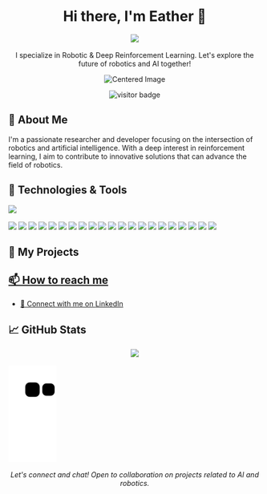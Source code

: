 
<h1 align="center">Hi there, I'm Eather 👋</h1>
<p align="center">
  <a href="https://github.com/eather0056">
    <img src="[https://i.gifer.com/JaBP.gif]" width="30%" height="auto" />
  </a>
</p>
<p align="center">
  I specialize in Robotic & Deep Reinforcement Learning. Let's explore the future of robotics and AI together!
</p>
<p align="center">
  <img src="https://media0.giphy.com/media/3otPorWLQJq5GmHRtu/giphy.gif" alt="Centered Image">
</p>
<p align="center">
  <!-- Visitor count -->
  <img src="https://visitor-badge.laobi.icu/badge?page_id=eather0056.eather0056" alt="visitor badge"/>
</p>

## 🚀 About Me
I'm a passionate researcher and developer focusing on the intersection of robotics and artificial intelligence. With a deep interest in reinforcement learning, I aim to contribute to innovative solutions that can advance the field of robotics.

## 🔧 Technologies & Tools
![](https://img.shields.io/badge/OS-Linux-informational?style=flat&logo=linux&logoColor=white&color=2bbc8a)
<!-- Add more badges from https://shields.io -->
![](https://img.shields.io/badge/PLC-Expert-informational?style=flat&logoColor=white&color=2bbc8a)
![](https://img.shields.io/badge/HMI-Proficient-informational?style=flat&logoColor=white&color=2bbc8a)
![](https://img.shields.io/badge/VFD-Skilled-informational?style=flat&logoColor=white&color=2bbc8a)
![](https://img.shields.io/badge/SCADA-Experienced-informational?style=flat&logoColor=white&color=2bbc8a)
![](https://img.shields.io/badge/Servo_System-Proficient-informational?style=flat&logoColor=white&color=2bbc8a)
![](https://img.shields.io/badge/Fusion_360_(3D_Design)-Proficient-informational?style=flat&logoColor=white&color=2bbc8a)
![](https://img.shields.io/badge/MATLAB_SIMULINK-Proficient-informational?style=flat&logoColor=white&color=2bbc8a)
![](https://img.shields.io/badge/Robotic_Operating_System-Experienced-informational?style=flat&logoColor=white&color=2bbc8a)
![](https://img.shields.io/badge/Gazebo-Proficient-informational?style=flat&logoColor=white&color=2bbc8a)
![](https://img.shields.io/badge/ThingSpeak-Skilled-informational?style=flat&logoColor=white&color=2bbc8a)
![](https://img.shields.io/badge/IBM_Cloud-Proficient-informational?style=flat&logoColor=white&color=2bbc8a)
![](https://img.shields.io/badge/Node-Red-Experienced-informational?style=flat&logoColor=white&color=2bbc8a)
![](https://img.shields.io/badge/MIT_App_Inventor-Skilled-informational?style=flat&logoColor=white&color=2bbc8a)
![](https://img.shields.io/badge/C++-Proficient-informational?style=flat&logoColor=white&color=2bbc8a)
![](https://img.shields.io/badge/Python-Skilled-informational?style=flat&logoColor=white&color=2bbc8a)
![](https://img.shields.io/badge/Ladder-Experienced-informational?style=flat&logoColor=white&color=2bbc8a)
![](https://img.shields.io/badge/Statement_List_(STL)-Skilled-informational?style=flat&logoColor=white&color=2bbc8a)
![](https://img.shields.io/badge/ESP-Proficient-informational?style=flat&logoColor=white&color=2bbc8a)
![](https://img.shields.io/badge/Arduino-Skilled-informational?style=flat&logoColor=white&color=2bbc8a)
![](https://img.shields.io/badge/Raspberry_PI-Proficient-informational?style=flat&logoColor=white&color=2bbc8a)
![](https://img.shields.io/badge/Siemens_S7-1200-Experienced-informational?style=flat&logoColor=white&color=2bbc8a)
<!-- Add more badges from https://shields.io -->

## 📘 My Projects
<!-- Add rows of project cards -->
<p align="center">
  <!-- Project 1 -->
  <a href="LINK_TO_YOUR_PROJECT_1">
<!--    <img src="[URL_TO_PROJECT_1_IMAGE]" width="400" title="Project 1" alt="Project 1 Image"/>
  </a>
  <!-- Project 2 -->
  <a href="LINK_TO_YOUR_PROJECT_2">
<!--    <img src="[URL_TO_PROJECT_2_IMAGE]" width="400" title="Project 2" alt="Project 2 Image"/>
  </a>
</p>

## 📚 Learning & Growth
<!-- Animated progress bars or static images representing your journey -->
<!-- <img src="[URL_TO_YOUR_LEARNING_PROGRESS_GIF]" width="100%" height="auto" />
-->

## 📫 How to reach me
<!-- 📧 Email me at [mdeather0056@gmail.com](mailto:mdeather0056@gmail.com)-->
- 🔗 Connect with me on [LinkedIn](YOUR_LINKEDIN_PROFILE_URL)

<!-- Optional sections -->

## 📈 GitHub Stats

<p align="center">
  <img height="180em" src="https://github-readme-stats.vercel.app/api?username=eather0056&show_icons=true&hide_border=true&count_private=true&include_all_commits=true" />
</p>

![snake gif](https://github.com/eather0056/eather0056/blob/output/dist/github-contribution-grid-snake.svg)

<!-- Footer -->
<p align="center">
  <i>Let's connect and chat! Open to collaboration on projects related to AI and robotics.</i>
</p>

